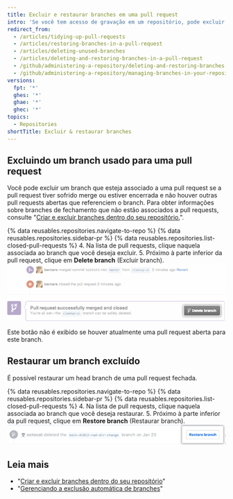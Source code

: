 ```yaml
---
title: Excluir e restaurar branches em uma pull request
intro: 'Se você tem acesso de gravação em um repositório, pode excluir os branches que estão associados a pull requests fechadas ou mescladas. Não é possível excluir branches associados a pull requests abertas.'
redirect_from:
  - /articles/tidying-up-pull-requests
  - /articles/restoring-branches-in-a-pull-request
  - /articles/deleting-unused-branches
  - /articles/deleting-and-restoring-branches-in-a-pull-request
  - /github/administering-a-repository/deleting-and-restoring-branches-in-a-pull-request
  - /github/administering-a-repository/managing-branches-in-your-repository/deleting-and-restoring-branches-in-a-pull-request
versions:
  fpt: '*'
  ghes: '*'
  ghae: '*'
  ghec: '*'
topics:
  - Repositories
shortTitle: Excluir & restaurar branches
---
```


## Excluindo um branch usado para uma pull request

Você pode excluir um branch que esteja associado a uma pull request se a pull request tiver sofrido merge ou estiver encerrada e não houver outras pull requests abertas que referenciem o branch. Para obter informações sobre branches de fechamento que não estão associados a pull requests, consulte "[Criar e excluir branches dentro do seu repositório.](/github/collaborating-with-issues-and-pull-requests/creating-and-deleting-branches-within-your-repository#deleting-a-branch)".

{% data reusables.repositories.navigate-to-repo %}
{% data reusables.repositories.sidebar-pr %}
{% data reusables.repositories.list-closed-pull-requests %}
4. Na lista de pull requests, clique naquela associada ao branch que você deseja excluir.
5. Próximo à parte inferior da pull request, clique em **Delete branch** (Excluir branch). ![Botão Delete branch (Excluir branch)](/assets/images/help/pull_requests/delete_branch_button.png)

   Este botão não é exibido se houver atualmente uma pull request aberta para este branch.

## Restaurar um branch excluído

É possível restaurar um head branch de uma pull request fechada.

{% data reusables.repositories.navigate-to-repo %}
{% data reusables.repositories.sidebar-pr %}
{% data reusables.repositories.list-closed-pull-requests %}
4. Na lista de pull requests, clique naquela associada ao branch que você deseja restaurar.
5. Próximo à parte inferior da pull request, clique em **Restore branch** (Restaurar branch). ![Botão Restore deleted branch (Restaurar branch excluído)](/assets/images/help/branches/branches-restore-deleted.png)

## Leia mais

- "[Criar e excluir branches dentro do seu repositório](/github/collaborating-with-issues-and-pull-requests/creating-and-deleting-branches-within-your-repository)"
- "[Gerenciando a exclusão automática de branches](/github/administering-a-repository/managing-the-automatic-deletion-of-branches)"
